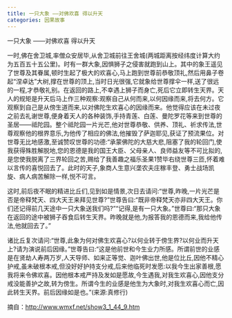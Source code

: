 ```yaml
---
title: 一只大象 ——对佛欢喜 得以升天
categories: 因果故事
---
```


	   
一只大象 ——对佛欢喜 得以升天

一时,佛在舍卫城,率僧众安居毕,从舍卫城前往王舍城(两城距离按经纬度计算大约为五百五十五公里)。时有一群大象,因惧狮子之侵害就跑到山上。其中的象王遥见了世尊及其眷属,顿时生起了极大的欢喜心,马上跑到世尊前恭敬顶礼,然后用鼻子卷起“涅卓达”大树,撑在世尊的顶上,当时日光很强,它就象给世尊撑伞一样,送了很远的一程,才恭敬礼别。在返回的路上,不幸遇上狮子而身亡,死后它立即转生天界。天人的规矩是升天后马上作三种观察:观察自己从何而来,以何因缘而来,将去何方。它观察到自己是从傍生道而来,以对佛陀生欢喜心的因缘而来。他觉得应该在未过夜之前去礼谢世尊,便身着天人的各种装饰,手持青莲、白莲、曼陀罗花等来到世尊的圣居——祗陀园。整个祗陀园一片光芒,他对世尊恭敬、供养、顶礼、祈求传法,世尊观察他的根界意乐,为他传了相应的佛法,他摧毁了萨迦耶见,获证了预流果位。对世尊无比地感激,至诚赞叹世尊的功德:“承蒙佛陀的大慈大悲,阻塞了我的轮回门,使我获得殊胜解脱地,您的恩德是我的国王大臣、父母亲人、良师益友等不可比拟的,是您使我脱离了三界轮回之苦,赐给了我善趣之福乐圣果1赞毕右绕世尊三匝,怀着难以言传的喜悦回去了。此时的天子,象商人生意兴垄农夫庄稼丰登、勇士战场凯旋、病人病苦解除一样,悦不可言。

这时,前后夜不眠的精进比丘们,见到如是情景,次日去请问:“世尊,昨晚,一片光芒是否是帝释梵天、四大天王来拜见世尊?”世尊告曰:“既非帝释梵天亦非四大天王。你们还记得前几天途中一只大象送我们吗?”“记得,是有一只大象。”世尊曰:“那只大象在返回的途中被狮子吞食后转生天界。昨晚就是他,为报答我的恩德而来,我给他传法,他就回去了。”

诸比丘复次请问:“世尊,此象为何对佛生欢喜心?以何业转于傍生界?以何业而升天上?请为演说前后因缘。”世尊告曰:“这是他前世和今生业力所感。所谓前世的业感是在贤劫人寿两万岁,人天导师、如来正等觉、迦叶佛出世,他是位比丘,因他不精心护戒,虽未破根本戒,但没好好护持支分戒,后来他临死时发愿:以我今生出家善根,愿我将来令佛欢喜。因他根本戒严持及发如是愿故,今生遇我,对我生欢喜心,因他支分戒没能善护之故,转为傍生。所谓今生的业感是他生为大象时,对我生欢喜心而亡,因此转生天界。前后因缘如是也。”(来源:真修行)


摘自：http://www.wmxf.net/show3_1_44_9.htm